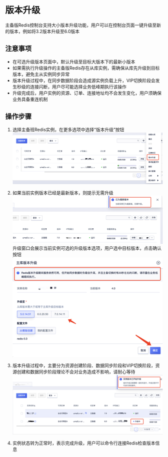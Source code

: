 # 版本升级



主备版Redis控制台支持大小版本升级功能，用户可以在控制台页面一键升级至新的版本，例如将3.2版本升级至6.0版本

## 注意事项
* 在可选升级版本页面中，默认升级至目标大版本下的最新小版本
* 如果需执行升级操作的主备版Redis存在从库实例，需确保从库先升级到目标版本，避免主从实例同步异常
* 版本升级过程中，在同步数据阶段会造成源实例负载上升，VIP切换阶段会发生秒级的连接闪断，用户尽可能选择业务低峰期执行该操作
* 升级完成后，用户实例的资源、订单、连接地址均不会发生变化，用户须确保业务具备重连机制


## 操作步骤
1. 选择主备班Redis实例，在更多选项中选择“版本升级”按钮
    ![image](/images/upgrade_1.png)

2. 如果当前实例版本已经是最新版本，则提示无需升级
    ![image](/images/upgrade_2.png)
    升级窗口会展示当前实例可选的升级版本选项，用户选中目标版本，点击确认按钮
    ![image](/images/upgrade_3.png)
3. 版本升级过程中，主要分为资源创建阶段、数据同步阶段和VIP切换阶段，资源创建和数据同步阶段理论不会对业务造成不影响，请耐心等待
    ![image](/images/upgrade_4.png)
4. 实例状态转为正常时，表示完成升级，用户可以命令行连接Redis检查版本信息
    